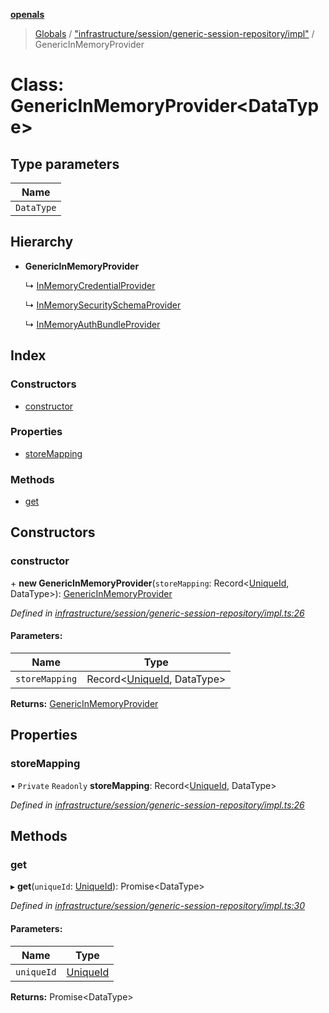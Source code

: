 **[openals](../README.md)**

> [Globals](../globals.md) / ["infrastructure/session/generic-session-repository/impl"](../modules/_infrastructure_session_generic_session_repository_impl_.md) / GenericInMemoryProvider

# Class: GenericInMemoryProvider\<DataType>

## Type parameters

Name |
------ |
`DataType` |

## Hierarchy

* **GenericInMemoryProvider**

  ↳ [InMemoryCredentialProvider](_infrastructure_session_generic_session_repository_impl_.inmemorycredentialprovider.md)

  ↳ [InMemorySecuritySchemaProvider](_infrastructure_session_generic_session_repository_impl_.inmemorysecurityschemaprovider.md)

  ↳ [InMemoryAuthBundleProvider](_infrastructure_session_generic_session_repository_impl_.inmemoryauthbundleprovider.md)

## Index

### Constructors

* [constructor](_infrastructure_session_generic_session_repository_impl_.genericinmemoryprovider.md#constructor)

### Properties

* [storeMapping](_infrastructure_session_generic_session_repository_impl_.genericinmemoryprovider.md#storemapping)

### Methods

* [get](_infrastructure_session_generic_session_repository_impl_.genericinmemoryprovider.md#get)

## Constructors

### constructor

\+ **new GenericInMemoryProvider**(`storeMapping`: Record\<[UniqueId](../modules/_domain_session_.md#uniqueid), DataType>): [GenericInMemoryProvider](_infrastructure_session_generic_session_repository_impl_.genericinmemoryprovider.md)

*Defined in [infrastructure/session/generic-session-repository/impl.ts:26](https://github.com/quixote911/openals/blob/01e958b/src/infrastructure/session/generic-session-repository/impl.ts#L26)*

#### Parameters:

Name | Type |
------ | ------ |
`storeMapping` | Record\<[UniqueId](../modules/_domain_session_.md#uniqueid), DataType> |

**Returns:** [GenericInMemoryProvider](_infrastructure_session_generic_session_repository_impl_.genericinmemoryprovider.md)

## Properties

### storeMapping

• `Private` `Readonly` **storeMapping**: Record\<[UniqueId](../modules/_domain_session_.md#uniqueid), DataType>

*Defined in [infrastructure/session/generic-session-repository/impl.ts:26](https://github.com/quixote911/openals/blob/01e958b/src/infrastructure/session/generic-session-repository/impl.ts#L26)*

## Methods

### get

▸ **get**(`uniqueId`: [UniqueId](../modules/_domain_session_.md#uniqueid)): Promise\<DataType>

*Defined in [infrastructure/session/generic-session-repository/impl.ts:30](https://github.com/quixote911/openals/blob/01e958b/src/infrastructure/session/generic-session-repository/impl.ts#L30)*

#### Parameters:

Name | Type |
------ | ------ |
`uniqueId` | [UniqueId](../modules/_domain_session_.md#uniqueid) |

**Returns:** Promise\<DataType>
